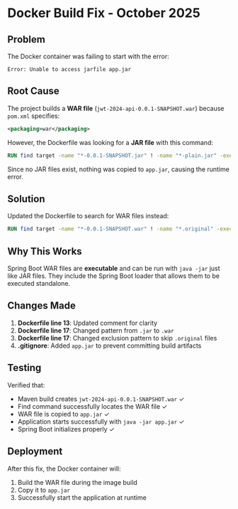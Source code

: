 # Docker Build Fix - October 2025

## Problem
The Docker container was failing to start with the error:
```
Error: Unable to access jarfile app.jar
```

## Root Cause
The project builds a **WAR file** (`jwt-2024-api-0.0.1-SNAPSHOT.war`) because `pom.xml` specifies:
```xml
<packaging>war</packaging>
```

However, the Dockerfile was looking for a **JAR file** with this command:
```dockerfile
RUN find target -name "*-0.0.1-SNAPSHOT.jar" ! -name "*-plain.jar" -exec cp {} app.jar \;
```

Since no JAR files exist, nothing was copied to `app.jar`, causing the runtime error.

## Solution
Updated the Dockerfile to search for WAR files instead:
```dockerfile
RUN find target -name "*-0.0.1-SNAPSHOT.war" ! -name "*.original" -exec cp {} app.jar \;
```

## Why This Works
Spring Boot WAR files are **executable** and can be run with `java -jar` just like JAR files. They include the Spring Boot loader that allows them to be executed standalone.

## Changes Made
1. **Dockerfile line 13**: Updated comment for clarity
2. **Dockerfile line 17**: Changed pattern from `.jar` to `.war`
3. **Dockerfile line 17**: Changed exclusion pattern to skip `.original` files
4. **.gitignore**: Added `app.jar` to prevent committing build artifacts

## Testing
Verified that:
- Maven build creates `jwt-2024-api-0.0.1-SNAPSHOT.war` ✓
- Find command successfully locates the WAR file ✓
- WAR file is copied to `app.jar` ✓
- Application starts successfully with `java -jar app.jar` ✓
- Spring Boot initializes properly ✓

## Deployment
After this fix, the Docker container will:
1. Build the WAR file during the image build
2. Copy it to `app.jar`
3. Successfully start the application at runtime

